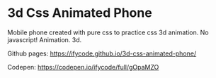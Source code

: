 # 3d Css Animated Phone
Mobile phone created with pure css to practice css 3d animation. No javascript! 
Animation. 3d.

Github pages:
https://ifycode.github.io/3d-css-animated-phone/

Codepen:
https://codepen.io/ifycode/full/gOpaMZO
